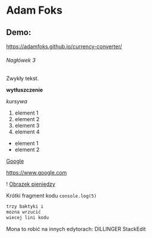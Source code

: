 # Adam Foks

## Demo:
https://adamfoks.github.io/currency-converter/




###### Nagłówek 3

Zwykły tekst.

**wytłuszczenie**

*kursywa*

1. element 1
1. element 2
1. element 3
2. element 4

- element 1
- element 2


[Google](https://www.google.com)

https://www.google.com

! [Obrazek pieniędzy](https://github.com/adamfoks/currency-converter/blob/main/img/money.jpg?raw=true)

Krótki fragment kodu `console.log(5)`


```java script 
trzy baktyki i 
mozna wrzucić 
wiecej lini kodu
```

Mona to robić na innych edytorach:
DILLINGER
StackEdit
